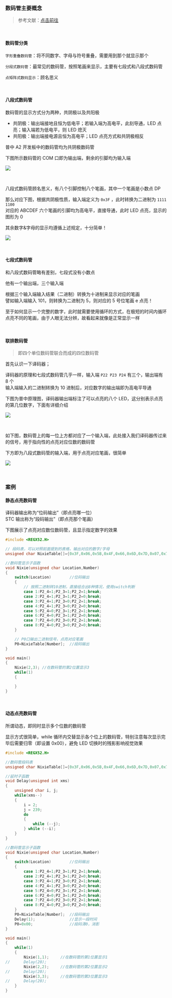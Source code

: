### 数码管主要概念

> 参考文献：[点击前往](https://blog.csdn.net/m0_56646606/article/details/120802526?ops_request_misc=%257B%2522request%255Fid%2522%253A%2522168082700016800182113048%2522%252C%2522scm%2522%253A%252220140713.130102334..%2522%257D&request_id=168082700016800182113048&biz_id=0&utm_medium=distribute.pc_search_result.none-task-blog-2~all~top_positive~default-1-120802526-null-null.142^v81^insert_down1,201^v4^add_ask,239^v2^insert_chatgpt&utm_term=%E5%8D%95%E7%89%87%E6%9C%BA%E6%95%B0%E7%A0%81%E7%AE%A1&spm=1018.2226.3001.4187)

<br>

#### 数码管分类

`字形重叠数码管`：将不同数字、字母与符号重叠，需要用到那个就显示那个

`分段式数码管`：最常见的数码管，按照笔画来显示，主要有七段式和八段式数码管

`点矩阵式数码显示`：顾名思义

<br>

#### 八段式数码管

数码管的显示方式分为两种，共阴极以及共阳极

- 共阴极：输出端接地且恒为低电平；若输入端为高电平，此刻导通，LED 点亮；输入端若为低电平，则 LED 熄灭
- 共阳极：输出端接电源且恒为高电平；LED 点亮方式和共阴极相反

普中 A2 开发板中的数码管均为共阴极数码管

下图所示数码管的 COM 口即为输出端，剩余的引脚均为输入端

![](./images/pz3/p1.png)

<br>

八段式数码管顾名思义，有八个引脚控制八个笔画，其中一个笔画是小数点 DP

那么对应下图，根据共阴极性质，输入端定义为 `0x3F` ，此时转换为二进制为 `1111 1100`  
对应的 ABCDEF 六个笔画的引脚均为高电平，直接导通，此时 LED 点亮，显示的图形为 0

其余数字&字母的显示均遵循上述规定，十分简单！

![](./images/pz3/p2.png)

<br>

#### 七段式数码管

和八段式数码管略有差别，七段式没有小数点

他有一个输出端，三个输入端

根据三个输入端输入结果（二进制）转换为十进制来显示对应的笔画  
譬如输入端输入 101，则转换为二进制为 5，则对应的 5 号位笔画 e 点亮！

至于如何显示一个完整的数字，此时就需要使用循环的方式，在极短的时间内循环点亮不同的笔画，由于人眼无法分辨，故看起来就像是正常显示一样

<br>

#### 联排数码管

> 即四个单位数码管联合而成的四位数码管

首先认识一下译码器；

译码器的原理和七段式数码管几乎一样，输入端 `P22 P23 P24` 有三个，输出端有 8 个  
输入端输入的二进制转换为 10 进制后，对应数字的输出端即为高电平导通

下图为普中原理图，译码器输出端标注了可以点亮的八个 LED，这分别表示点亮的第几位数字，下面有详细介绍

![](./images/pz3/p3.png)

<br>

如下图，数码管上的每一位上方都对应了一个输入端，此处接入我们译码器传过来的信号，用于指向性的点亮对应位数的数码管

下方即为八段式数码管的输入端，用于点亮对应笔画，很简单

![](./images/pz3/p4.png)

<br>

### 案例

#### 静态点亮数码管

译码器输出称为“位码输出”（即点亮哪一位）  
STC 输出称为“段码输出”（即点亮那个笔画）

下图展示了点亮对应数位数码管，且显示指定数字的效果

```c
#include <REGX52.H>

// 段码表，可以对照前面提到的表格，输出对应的数字/字母
unsigned char NixieTable[]={0x3F,0x06,0x5B,0x4F,0x66,0x6D,0x7D,0x07,0x7F,0x6F};

//数码管显示子函数
void Nixie(unsigned char Location,Number)
{
	switch(Location)		//位码输出
	{
        // 按照二进制转10进制，直接组合出8种情况，使用switch判断
		case 1:P2_4=1;P2_3=1;P2_2=1;break;
		case 2:P2_4=1;P2_3=1;P2_2=0;break;
		case 3:P2_4=1;P2_3=0;P2_2=1;break;
		case 4:P2_4=1;P2_3=0;P2_2=0;break;
		case 5:P2_4=0;P2_3=1;P2_2=1;break;
		case 6:P2_4=0;P2_3=1;P2_2=0;break;
		case 7:P2_4=0;P2_3=0;P2_2=1;break;
		case 8:P2_4=0;P2_3=0;P2_2=0;break;
	}

    // P0口输出二进制信号，点亮对应笔画
	P0=NixieTable[Number];	//段码输出
}

void main()
{
	Nixie(2,3);	//在数码管的第2位置显示3
	while(1)
	{

	}
}
```

<br>

#### 动态点亮数码管

所谓动态，即同时显示多个位数的数码管

显示方式很简单，while 循环内交替显示各个位上的数码管，特别注意每次显示完毕后需要归零（即设置 0x00），避免 LED 切换时的残影影响视觉效果

```c
#include <REGX52.H>

//数码管段码表
unsigned char NixieTable[]={0x3F,0x06,0x5B,0x4F,0x66,0x6D,0x7D,0x07,0x7F,0x6F};

//延时子函数
void Delay(unsigned int xms)
{
	unsigned char i, j;
	while(xms--)
	{
		i = 2;
		j = 239;
		do
		{
			while (--j);
		} while (--i);
	}
}

//数码管显示子函数
void Nixie(unsigned char Location,Number)
{
	switch(Location)		//位码输出
	{
		case 1:P2_4=1;P2_3=1;P2_2=1;break;
		case 2:P2_4=1;P2_3=1;P2_2=0;break;
		case 3:P2_4=1;P2_3=0;P2_2=1;break;
		case 4:P2_4=1;P2_3=0;P2_2=0;break;
		case 5:P2_4=0;P2_3=1;P2_2=1;break;
		case 6:P2_4=0;P2_3=1;P2_2=0;break;
		case 7:P2_4=0;P2_3=0;P2_2=1;break;
		case 8:P2_4=0;P2_3=0;P2_2=0;break;
	}
	P0=NixieTable[Number];	//段码输出
	Delay(1);				//显示一段时间
	P0=0x00;				//段码清0，消影
}

void main()
{
	while(1)
	{
		Nixie(1,1);		//在数码管的第1位置显示1
//		Delay(20);
		Nixie(2,2);		//在数码管的第2位置显示2
//		Delay(20);
		Nixie(3,3);		//在数码管的第3位置显示3
//		Delay(20);
	}
}
```

<br>

